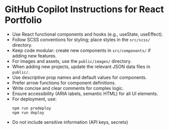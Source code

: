 # GitHub Copilot Instructions for React Portfolio

- Use React functional components and hooks (e.g., useState, useEffect).
- Follow SCSS conventions for styling; place styles in the `src/scss/` directory.
- Keep code modular: create new components in `src/components/` if adding new features.
- For images and assets, use the `public/images/` directory.
- When adding new projects, update the relevant JSON data files in `public/`.
- Use descriptive prop names and default values for components.
- Prefer arrow functions for component definitions.
- Write concise and clear comments for complex logic.
- Ensure accessibility (ARIA labels, semantic HTML) for all UI elements.
- For deployment, use:
  ```
  npm run predeploy
  npm run deploy
  ```
- Do not include sensitive information (API keys, secrets)
